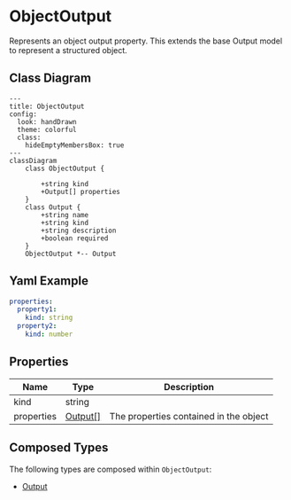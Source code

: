# ObjectOutput

Represents an object output property.
This extends the base Output model to represent a structured object.

## Class Diagram

```mermaid
---
title: ObjectOutput
config:
  look: handDrawn
  theme: colorful
  class:
    hideEmptyMembersBox: true
---
classDiagram
    class ObjectOutput {
      
        +string kind
        +Output[] properties
    }
    class Output {
        +string name
        +string kind
        +string description
        +boolean required
    }
    ObjectOutput *-- Output
```

## Yaml Example

```yaml
properties:
  property1:
    kind: string
  property2:
    kind: number

```

## Properties

| Name | Type | Description |
| ---- | ---- | ----------- |
| kind | string |   |
| properties | [Output[]](Output.md) | The properties contained in the object  |

## Composed Types

The following types are composed within `ObjectOutput`:

- [Output](Output.md)
